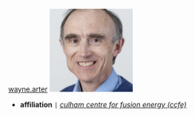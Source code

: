[wayne.arter](https://www.linkedin.com/in/wayne-arter-86375211/)
<img src="/assets/img/collaborators/wayne.jpeg" alt="wayne.arter" width="167" />
- **affiliation** <code>&#124;</code> [*culham centre for fusion energy (ccfe)*](https://ccfe.ukaea.uk/)
<!-- - **role** <code>&#124;</code> phd (dphil) co-supervisor -->
